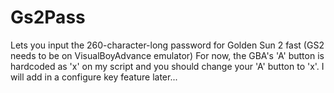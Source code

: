 # Gs2Pass
Lets you input the 260-character-long password for Golden Sun 2 fast (GS2 needs to be on VisualBoyAdvance emulator)
For now, the GBA's 'A' button is hardcoded as 'x' on my script and you should change your 'A' button to 'x'. I will add in a configure key feature later...
